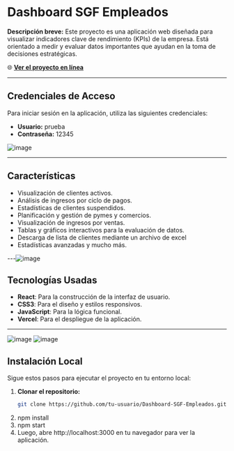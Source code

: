 # Dashboard SGF Empleados

**Descripción breve:** Este proyecto es una aplicación web diseñada para visualizar indicadores clave de rendimiento (KPIs) de la empresa. Está orientado a medir y evaluar datos importantes que ayudan en la toma de decisiones estratégicas.

🌐 **[Ver el proyecto en línea](https://dasboard-sgf-empleados.vercel.app/)**

---

## Credenciales de Acceso

Para iniciar sesión en la aplicación, utiliza las siguientes credenciales:

- **Usuario:** prueba  
- **Contraseña:** 12345

![image](https://github.com/user-attachments/assets/f825a330-deac-4d24-9695-774c20b2a691)


----

## Características
- Visualización de clientes activos.
- Análisis de ingresos por ciclo de pagos.
- Estadísticas de clientes suspendidos.
- Planificación y gestión de pymes y comercios.
- Visualización de ingresos por ventas.
- Tablas y gráficos interactivos para la evaluación de datos.
- Descarga de lista de clientes mediante un archivo de excel
- Estadísticas avanzadas y mucho más.

---![image](https://github.com/user-attachments/assets/d4ba96b5-e3c8-4499-9d89-9c66e2763f37)


## Tecnologías Usadas
- **React**: Para la construcción de la interfaz de usuario.
- **CSS3**: Para el diseño y estilos responsivos.
- **JavaScript**: Para la lógica funcional.
- **Vercel**: Para el despliegue de la aplicación.

---
![image](https://github.com/user-attachments/assets/13845cad-b265-4a57-be7a-2508c41d2280)
![image](https://github.com/user-attachments/assets/77f6fa46-6f0c-4263-8868-9f0cdfd4ebd9)



## Instalación Local

Sigue estos pasos para ejecutar el proyecto en tu entorno local:

1. **Clonar el repositorio:**
   ```bash
   git clone https://github.com/tu-usuario/Dashboard-SGF-Empleados.git
2. npm install
3. npm start
4. Luego, abre http://localhost:3000 en tu navegador para ver la aplicación.
